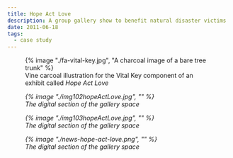 ```yaml
---
title: Hope Act Love
description: A group gallery show to benefit natural disaster victims
date: 2011-06-18
tags:
  - case study
---
```

<div class="image-gallery-grid">
<figure>
    {% image "./fa-vital-key.jpg", "A charcoal image of a bare tree trunk" %}
     <figcaption >Vine carcoal illustration for the Vital Key component of an exhibit called <em>Hope Act Love</figcaption>
</figure> 
<figure>
    {% image "./img102hopeActLove.jpg", "" %}
     <figcaption >The digital section of the gallery space</figcaption>
</figure> 
<figure>
    {% image "./img103hopeActLove.jpg", "" %}
     <figcaption >The digital section of the gallery space</figcaption>
</figure> 
<figure>
    {% image "./news-hope-act-love.png", "" %}
     <figcaption >The digital section of the gallery space</figcaption>
</figure> 

</div>